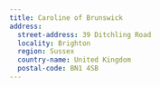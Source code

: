 ```yaml
---
title: Caroline of Brunswick
address:
  street-address: 39 Ditchling Road
  locality: Brighton
  region: Sussex
  country-name: United Kingdom
  postal-code: BN1 4SB
---
```

